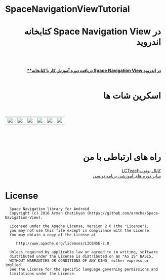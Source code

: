 # SpaceNavigationViewTutorial


<div align="right">
  
#   کتابخانه Space Navigation View در اندروید 

</br>


</br>  <a href="https://faranesh.com/programming/19315-complete-training-to-work-with-maps-in-android-programming"><b>
**دریافت دوره آموزش  کار با کتابخانه Space Navigation View در اندروید
</b></a></br>
</br>  
# اسکرین شات ها



<br>

<table>
<tr>
<td><img src="http://s17.picofile.com/file/8412992118/Screenshot_20201105_212253_.jpg"></td>
<td><img src="http://s16.picofile.com/file/8412992142/Screenshot_20201105_212317_.jpg"></td>
<td><img src="http://s16.picofile.com/file/8412992184/Screenshot_20201105_212606_.jpg"></td>
<td><img src="http://s16.picofile.com/file/8412992218/Screenshot_20201105_212611_.jpg"></td>
<td><img src="http://s16.picofile.com/file/8412992242/Screenshot_20201105_212614_.jpg"></td>
 <td><img src="http://s17.picofile.com/file/8412992250/Screenshot_20201105_212621_.jpg"></td>
</tr>
</table>
</br>

</br>  



# راه های ارتباطی با من
<a href="http://www.youtube.com/channel/UCAB72ugAZ09MfEONwCJX8Mg">
LCTeachکانال یوتوب
</a>
</br>
<a href="https://faranesh.com/author/samansepahvand">
سایر دوره های آموزشی برنامه نویسی 
</a>

</div>


# License

<pre><code>  Space Navigation library for Android
  Copyright (c) 2016 Arman Chatikyan (https://github.com/armcha/Space-Navigation-View).
  
  Licensed under the Apache License, Version 2.0 (the "License");
  you may not use this file except in compliance with the License.
  You may obtain a copy of the License at

     http://www.apache.org/licenses/LICENSE-2.0

  Unless required by applicable law or agreed to in writing, software
  distributed under the License is distributed on an "AS IS" BASIS,
  WITHOUT WARRANTIES OR CONDITIONS OF ANY KIND, either express or implied.
  See the License for the specific language governing permissions and
  limitations under the License.
</code></pre>











